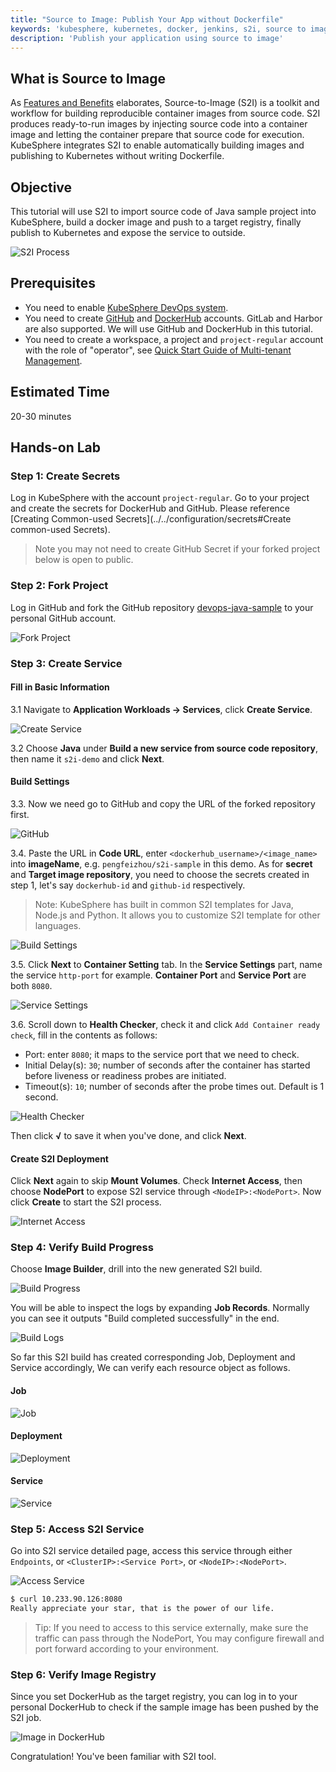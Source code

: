 ```yaml
---
title: "Source to Image: Publish Your App without Dockerfile"
keywords: 'kubesphere, kubernetes, docker, jenkins, s2i, source to image'
description: 'Publish your application using source to image'
---
```


## What is Source to Image

As [Features and Benefits](../../introduction/features) elaborates, Source-to-Image (S2I) is a toolkit and workflow for building reproducible container images from source code. S2I produces ready-to-run images by injecting source code into a container image and letting the container prepare that source code for execution. KubeSphere integrates S2I to enable automatically building images and publishing to Kubernetes without writing Dockerfile.

## Objective

This tutorial will use S2I to import source code of Java sample project into KubeSphere, build a docker image and push to a target registry, finally publish to Kubernetes and expose the service to outside.

![S2I Process](https://pek3b.qingstor.com/kubesphere-docs/png/20200207162613.png)

## Prerequisites

- You need to enable [KubeSphere DevOps system](../../installation/install-devops).
- You need to create [GitHub](https://github.com/) and [DockerHub](http://www.dockerhub.com/) accounts. GitLab and Harbor are also supported. We will use GitHub and DockerHub in this tutorial.
- You need to create a workspace, a project and `project-regular` account with the role of "operator", see [Quick Start Guide of Multi-tenant Management](/../../quick-start/admin-quick-start/).

## Estimated Time

20-30 minutes

## Hands-on Lab

### Step 1: Create Secrets

Log in KubeSphere with the account `project-regular`. Go to your project and create the secrets for DockerHub and GitHub. Please reference [Creating Common-used Secrets](../../configuration/secrets#Create common-used Secrets). 

> Note you may not need to create GitHub Secret if your forked project below is open to public.

### Step 2: Fork Project

Log in GitHub and fork the GitHub repository [devops-java-sample](https://github.com/kubesphere/devops-java-sample) to your personal GitHub account.

![Fork Project](https://pek3b.qingstor.com/kubesphere-docs/png/20200210174640.png)

### Step 3: Create Service

#### Fill in Basic Information

3.1 Navigate to **Application Workloads → Services**, click **Create Service**.

![Create Service](https://pek3b.qingstor.com/kubesphere-docs/png/20200210180908.png)

3.2 Choose **Java** under **Build a new service from source code repository**, then name it `s2i-demo` and click **Next**.

#### Build Settings

3.3. Now we need go to GitHub and copy the URL of the forked repository first.

![GitHub](https://pek3b.qingstor.com/kubesphere-docs/png/20200210215006.png)

3.4. Paste the URL in **Code URL**, enter `<dockerhub_username>/<image_name>` into **imageName**, e.g. `pengfeizhou/s2i-sample` in this demo. As for **secret** and **Target image repository**, you need to choose the secrets created in step 1, let's say `dockerhub-id` and `github-id` respectively.

> Note: KubeSphere has built in common S2I templates for Java, Node.js and Python. It allows you to customize S2I template for other languages.

![Build Settings](https://pek3b.qingstor.com/kubesphere-docs/png/20200210220057.png)

3.5. Click **Next** to **Container Setting** tab. In the **Service Settings** part, name the service `http-port` for example. **Container Port** and **Service Port** are both `8080`.

![Service Settings](https://pek3b.qingstor.com/kubesphere-docs/png/20190718095825.png#alt=)

3.6. Scroll down to **Health Checker**, check it and click `Add Container ready check`, fill in the contents as follows:

- Port: enter `8080`; it maps to the service port that we need to check.
- Initial Delay(s): `30`; number of seconds after the container has started before liveness or readiness probes are initiated.
- Timeout(s): `10`; number of seconds after the probe times out. Default is 1 second.

![Health Checker](https://pek3b.qingstor.com/kubesphere-docs/png/20200210223047.png)

Then click **√** to save it when you've done, and click **Next**.

#### Create S2I Deployment

Click **Next** again to skip **Mount Volumes**. Check **Internet Access**, then choose **NodePort** to expose S2I service through `<NodeIP>:<NodePort>`. Now click **Create** to start the S2I process.

![Internet Access](https://pek3b.qingstor.com/kubesphere-docs/png/20200210223251.png)

### Step 4: Verify Build Progress

Choose **Image Builder**, drill into the new generated S2I build.

![Build Progress](https://pek3b.qingstor.com/kubesphere-docs/png/20200210224618.png)

You will be able to inspect the logs by expanding **Job Records**. Normally you can see it outputs "Build completed successfully" in the end.

![Build Logs](https://pek3b.qingstor.com/kubesphere-docs/png/20200210225006.png)

So far this S2I build has created corresponding Job, Deployment and Service accordingly, We can verify each resource object as follows.

#### Job

![Job](https://pek3b.qingstor.com/kubesphere-docs/png/20200210230158.png)

#### Deployment

![Deployment](https://pek3b.qingstor.com/kubesphere-docs/png/20200210230217.png)

#### Service

![Service](https://pek3b.qingstor.com/kubesphere-docs/png/20200210230239.png)

### Step 5: Access S2I Service

Go into S2I service detailed page, access this service through either `Endpoints`, or `<ClusterIP>:<Service Port>`, or `<NodeIP>:<NodePort>`.

![Access Service](https://pek3b.qingstor.com/kubesphere-docs/png/20200210230444.png)

```bash
$ curl 10.233.90.126:8080
Really appreciate your star, that is the power of our life.
```

> Tip: If you need to access to this service externally, make sure the traffic can pass through the NodePort, You may configure firewall and port forward according to your environment.

### Step 6: Verify Image Registry

Since you set DockerHub as the target registry, you can log in to your personal DockerHub to check if the sample image has been pushed by the S2I job.

![Image in DockerHub](https://pek3b.qingstor.com/kubesphere-docs/png/20200210231552.png)

Congratulation! You've been familiar with S2I tool.

